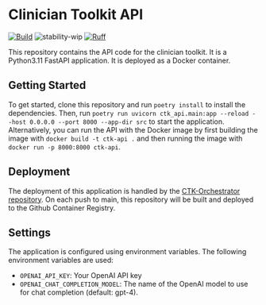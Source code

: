 # Clinician Toolkit API
[![Build](https://github.com/cmi-dair/ctk-api/actions/workflows/test.yaml/badge.svg?branch=main)](https://github.com/cmi-dair/ctk-api/actions/workflows/test.yaml?query=branch%3Amain)
![stability-wip](https://img.shields.io/badge/stability-work_in_progress-lightgrey.svg)
[![Ruff](https://img.shields.io/endpoint?url=https://raw.githubusercontent.com/astral-sh/ruff/main/assets/badge/v2.json)](https://github.com/astral-sh/ruff)

This repository contains the API code for the clinician toolkit. It is a Python3.11 FastAPI application. It is deployed as a Docker container.

## Getting Started

To get started, clone this repository and run `poetry install` to install the dependencies. Then, run `poetry run uvicorn ctk_api.main:app --reload --host 0.0.0.0 --port 8000 --app-dir src` to start the application. Alternatively, you can run the API with the Docker image by first building the image with `docker build -t ctk-api .` and then running the image with `docker run -p 8000:8000 ctk-api`.

## Deployment

The deployment of this application is handled by the [CTK-Orchestrator repository](https://github.com/cmi-dair/ctk-orchestrator). On each push to main, this repository will be built and deployed to the Github Container Registry.

## Settings

The application is configured using environment variables. The following environment variables are used:

- `OPENAI_API_KEY`: Your OpenAI API key
- `OPENAI_CHAT_COMPLETION_MODEL`: The name of the OpenAI model to use for chat completion (default: gpt-4).

